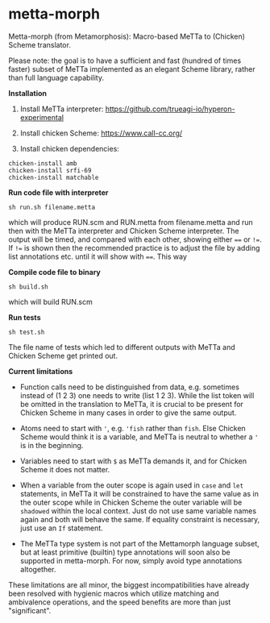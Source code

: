 # metta-morph
Metta-morph (from Metamorphosis): Macro-based MeTTa to (Chicken) Scheme translator.

Please note: the goal is to have a sufficient and fast (hundred of times faster) subset of MeTTa implemented as an elegant Scheme library, rather than full language capability.

**Installation**

1. Install MeTTa interpreter: https://github.com/trueagi-io/hyperon-experimental

2. Install chicken Scheme: https://www.call-cc.org/

3. Install chicken dependencies:
```
chicken-install amb
chicken-install srfi-69
chicken-install matchable
```

**Run code file with interpreter**

```sh run.sh filename.metta```

which will produce RUN.scm and RUN.metta from filename.metta and run
then with the MeTTa interpreter and Chicken Scheme interpreter.
The output will be timed, and compared with each other, showing either ```==``` or ```!=```.
If ```!=``` is shown then the recommended practice is to adjust the file by adding list annotations etc. until it will show with ```==```.
This way

**Compile code file to binary**

```sh build.sh```

which will build RUN.scm

**Run tests**

```sh test.sh```

The file name of tests which led to different outputs with MeTTa and Chicken Scheme get printed out.

**Current limitations**

- Function calls need to be distinguished from data, e.g. sometimes instead of (1 2 3) one needs to write (list 1 2 3). While the list token will be omitted in the translation to MeTTa, it is crucial to be present for Chicken Scheme in many cases in order to give the same output.

- Atoms need to start with ```'```, e.g. ```'fish``` rather than ```fish```. Else Chicken Scheme would think it is a variable, and MeTTa is neutral to whether a ```'``` is in the beginning.

- Variables need to start with ```$``` as MeTTa demands it, and for Chicken Scheme it does not matter.

- When a variable from the outer scope is again used in ```case``` and ```let``` statements, in MeTTa it will be constrained to have the same value as in the outer scope while in Chicken Scheme the outer variable will be ```shadowed``` within the local context. Just do not use same variable names again and both will behave the same. If equality constraint is necessary, just use an ```If``` statement.

- The MeTTa type system is not part of the Mettamorph language subset, but at least primitive (builtin) type annotations will soon also be supported in metta-morph. For now, simply avoid type annotations altogether.

These limitations are all minor, the biggest incompatibilities have already been resolved with hygienic macros which utilize matching and ambivalence operations, and the speed benefits are more than just "significant".


